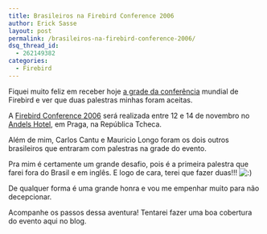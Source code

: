 ```yaml
---
title: Brasileiros na Firebird Conference 2006
author: Erick Sasse
layout: post
permalink: /brasileiros-na-firebird-conference-2006/
dsq_thread_id:
  - 262149382
categories:
  - Firebird
---
```

Fiquei muito feliz em receber hoje [a grade da conferência][1] mundial de Firebird e ver que&nbsp;duas palestras minhas foram aceitas. 

A [Firebird Conference 2006][2] será realizada entre 12 e 14 de novembro no [Andels Hotel][3], em Praga, na República Tcheca.

Além de mim, Carlos Cantu e Mauricio Longo foram os dois outros brasileiros que entraram com palestras na grade do evento.

Pra mim é certamente um grande desafio, pois é a primeira palestra que farei fora do Brasil e em inglês. E logo de cara, terei que fazer duas!!! <img src="http://www.ericksasse.com.br/wp-includes/images/smilies/icon_smile.gif" alt=":)" class="wp-smiley" />

De qualquer forma é uma grande honra e vou me empenhar muito para não decepcionar.

Acompanhe os passos dessa aventura! Tentarei fazer uma boa cobertura do evento aqui no blog.

 [1]: http://www.ibphoenix.com/main.nfs?a=ibphoenix&s=1157721179:626362&page=fb_conf_timetable_2006
 [2]: http://www.ibphoenix.com/main.nfs?a=ibphoenix&page=fb_conference
 [3]: http://www.andelshotel.com/